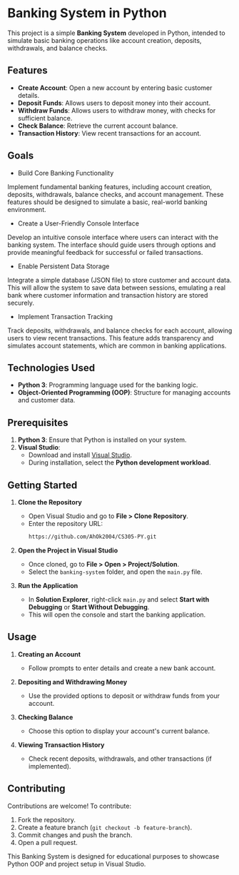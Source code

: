 # Banking System in Python

This project is a simple **Banking System** developed in Python, intended to simulate basic banking operations like account creation, deposits, withdrawals, and balance checks. 

## Features

- **Create Account**: Open a new account by entering basic customer details.
- **Deposit Funds**: Allows users to deposit money into their account.
- **Withdraw Funds**: Allows users to withdraw money, with checks for sufficient balance.
- **Check Balance**: Retrieve the current account balance.
- **Transaction History**: View recent transactions for an account.

## Goals

- Build Core Banking Functionality

Implement fundamental banking features, including account creation, deposits, withdrawals, balance checks, and account management. These features should be designed to simulate a basic, real-world banking environment.

- Create a User-Friendly Console Interface

Develop an intuitive console interface where users can interact with the banking system. The interface should guide users through options and provide meaningful feedback for successful or failed transactions.

- Enable Persistent Data Storage

Integrate a simple database (JSON file) to store customer and account data. This will allow the system to save data between sessions, emulating a real bank where customer information and transaction history are stored securely.

- Implement Transaction Tracking

Track deposits, withdrawals, and balance checks for each account, allowing users to view recent transactions. This feature adds transparency and simulates account statements, which are common in banking applications.

## Technologies Used

- **Python 3**: Programming language used for the banking logic.
- **Object-Oriented Programming (OOP)**: Structure for managing accounts and customer data.

## Prerequisites

1. **Python 3**: Ensure that Python is installed on your system.
2. **Visual Studio**:
   - Download and install [Visual Studio](https://visualstudio.microsoft.com/).
   - During installation, select the **Python development workload**.

## Getting Started

1. **Clone the Repository**
   - Open Visual Studio and go to **File > Clone Repository**.
   - Enter the repository URL:
     ```bash
     https://github.com/AhOk2004/CS305-PY.git
     ```

2. **Open the Project in Visual Studio**
   - Once cloned, go to **File > Open > Project/Solution**.
   - Select the `banking-system` folder, and open the `main.py` file.
     

4. **Run the Application**
   - In **Solution Explorer**, right-click `main.py` and select **Start with Debugging** or **Start Without Debugging**.
   - This will open the console and start the banking application.

## Usage

1. **Creating an Account**
   - Follow prompts to enter details and create a new bank account.

2. **Depositing and Withdrawing Money**
   - Use the provided options to deposit or withdraw funds from your account.

3. **Checking Balance**
   - Choose this option to display your account's current balance.

4. **Viewing Transaction History**
   - Check recent deposits, withdrawals, and other transactions (if implemented).

## Contributing

Contributions are welcome! To contribute:
1. Fork the repository.
2. Create a feature branch (`git checkout -b feature-branch`).
3. Commit changes and push the branch.
4. Open a pull request.

This Banking System is designed for educational purposes to showcase Python OOP and project setup in Visual Studio.

